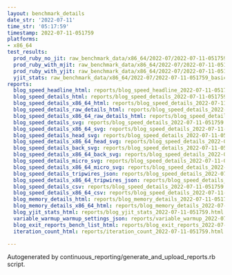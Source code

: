 ```yaml
---
layout: benchmark_details
date_str: '2022-07-11'
time_str: '05:17:59'
timestamp: 2022-07-11-051759
platforms:
- x86_64
test_results:
  prod_ruby_no_jit: raw_benchmark_data/x86_64/2022-07/2022-07-11-051759_basic_benchmark_prod_ruby_no_jit.json
  prod_ruby_with_mjit: raw_benchmark_data/x86_64/2022-07/2022-07-11-051759_basic_benchmark_prod_ruby_with_mjit.json
  prod_ruby_with_yjit: raw_benchmark_data/x86_64/2022-07/2022-07-11-051759_basic_benchmark_prod_ruby_with_yjit.json
  yjit_stats: raw_benchmark_data/x86_64/2022-07/2022-07-11-051759_basic_benchmark_yjit_stats.json
reports:
  blog_speed_headline_html: reports/blog_speed_headline_2022-07-11-051759.html
  blog_speed_details_html: reports/blog_speed_details_2022-07-11-051759.html
  blog_speed_details_x86_64_html: reports/blog_speed_details_2022-07-11-051759.x86_64.html
  blog_speed_details_raw_details_html: reports/blog_speed_details_2022-07-11-051759.raw_details.html
  blog_speed_details_x86_64_raw_details_html: reports/blog_speed_details_2022-07-11-051759.x86_64.raw_details.html
  blog_speed_details_svg: reports/blog_speed_details_2022-07-11-051759.svg
  blog_speed_details_x86_64_svg: reports/blog_speed_details_2022-07-11-051759.x86_64.svg
  blog_speed_details_head_svg: reports/blog_speed_details_2022-07-11-051759.head.svg
  blog_speed_details_x86_64_head_svg: reports/blog_speed_details_2022-07-11-051759.x86_64.head.svg
  blog_speed_details_back_svg: reports/blog_speed_details_2022-07-11-051759.back.svg
  blog_speed_details_x86_64_back_svg: reports/blog_speed_details_2022-07-11-051759.x86_64.back.svg
  blog_speed_details_micro_svg: reports/blog_speed_details_2022-07-11-051759.micro.svg
  blog_speed_details_x86_64_micro_svg: reports/blog_speed_details_2022-07-11-051759.x86_64.micro.svg
  blog_speed_details_tripwires_json: reports/blog_speed_details_2022-07-11-051759.tripwires.json
  blog_speed_details_x86_64_tripwires_json: reports/blog_speed_details_2022-07-11-051759.x86_64.tripwires.json
  blog_speed_details_csv: reports/blog_speed_details_2022-07-11-051759.csv
  blog_speed_details_x86_64_csv: reports/blog_speed_details_2022-07-11-051759.x86_64.csv
  blog_memory_details_html: reports/blog_memory_details_2022-07-11-051759.html
  blog_memory_details_x86_64_html: reports/blog_memory_details_2022-07-11-051759.x86_64.html
  blog_yjit_stats_html: reports/blog_yjit_stats_2022-07-11-051759.html
  variable_warmup_warmup_settings_json: reports/variable_warmup_2022-07-11-051759.warmup_settings.json
  blog_exit_reports_bench_list_html: reports/blog_exit_reports_2022-07-11-051759.bench_list.html
  iteration_count_html: reports/iteration_count_2022-07-11-051759.html

---
```

Autogenerated by continuous_reporting/generate_and_upload_reports.rb script.
